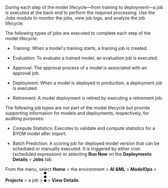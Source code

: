 During each step of the model lifecycle—from training to deployment—a job is executed at the back end to perform the required processing. Use the Jobs module to monitor the jobs, view job logs, and analyze the job lifecycle.

The following types of jobs are executed to complete each step of the model lifecycle:

-   Training: When a model's training starts, a training job is created.


-   Evaluation: To evaluate a trained model, an evaluation job is executed.


-   Approval: The approval process of a model is associated with an approval job.


-   Deployment: When a model is deployed in production, a deployment job is executed.


-   Retirement: A model deployment is retired by executing a retirement job.


The following job types are not part of the model lifecycle but provide supporting information for models and deployments, respectively, for auditing purposes:

-   Compute Statistics: Executes to validate and compute statistics for a BYOM model after import.


-   Batch Prediction: A scoring job for deployed model version that can be scheduled or manually executed. It is triggered by either cron (scheduled expression) or selecting **Run Now** on the **Deployments Details** > **Jobs** tab.


From the menu, select **Home** > the environment > **AI &ML** > **ModelOps** > **Projects** > a job > ![kebab menu](Images/zsz1597101912145.svg) > **View Details**.

